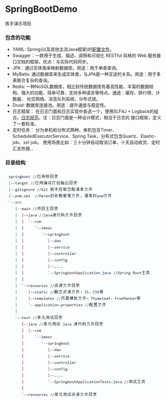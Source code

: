 # SpringBootDemo
练手演示项目
### 包含的功能
  * YAML: Spring(以及其他主流Java框架)的[配置文件](SpringBoot常用配置项.yml)。
  * Swagger：一款用于生成、描述、调用和可视化 RESTful 风格的 Web 服务接口文档的框架。优点：与实际代码同步。
  * JPA：通过实体类来映射数据库。用途：用于单表查询。
  * MyBatis: 通过数据库来生成实体类，与JPA是一种互逆的关系。用途：用于多表联合复杂的查询。
  * Redis: 一种NoSQL数据库，相比较传统数据库有着高性能、丰富的数据结构、强大的功能、简单可靠、支持多种语言等特点。通途：缓存、排行榜、计数器、
社交网络、消息队列系统、分布式锁。
  * Druid: 数据库连接池。用途：提升速度与稳定性。
  * 日志框架： 在日志门面和日志实现中各选一个，使用SLF4J + Logback的组合。[日志规范](日志规范.md)。注：日志门面是一种设计模式，相当于日志的
接口框架，定义了一套标准。
  * 定时任务： 分为单机和分布式两种，单机包含Timer、ScheduledExecutorService、Spring Task，分布式包含Quartz、Elastic-job、xxl-job。
使用场景比如：三十分钟自动取消订单、十天自动收货、定时汇总热搜...

### 目录结构
 ![image](目录结构.jpg)
